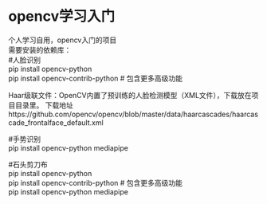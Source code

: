 # opencv学习入门  
个人学习自用，opencv入门的项目  
需要安装的依赖库：  
#人脸识别  
pip install opencv-python  
pip install opencv-contrib-python  # 包含更多高级功能  
  
Haar级联文件：OpenCV内置了预训练的人脸检测模型（XML文件），下载放在项目目录里。
下载地址https://github.com/opencv/opencv/blob/master/data/haarcascades/haarcascade_frontalface_default.xml   
    
#手势识别  
pip install opencv-python mediapipe  

#石头剪刀布  
pip install opencv-python  
pip install opencv-contrib-python  # 包含更多高级功能  
pip install opencv-python mediapipe  


